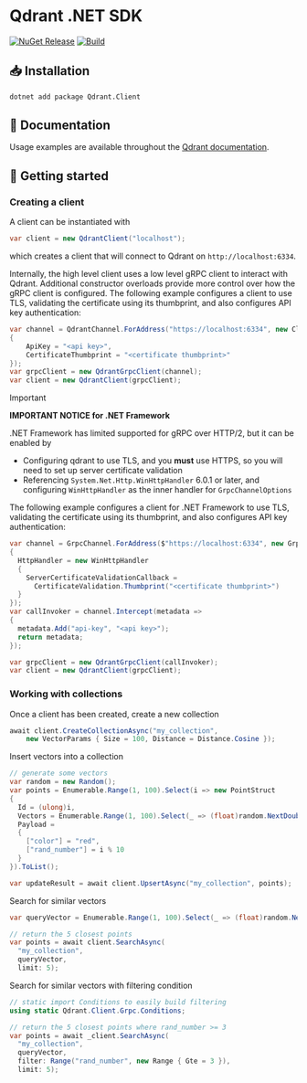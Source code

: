 # Qdrant .NET SDK

[![NuGet Release][Qdrant-image]][Qdrant-nuget-url]
[![Build](https://github.com/qdrant/qdrant-dotnet/actions/workflows/test.yml/badge.svg)](https://github.com/qdrant/qdrant-dotnet/actions/workflows/test.yml)

## 📥 Installation

```sh
dotnet add package Qdrant.Client
```

## 📖 Documentation

Usage examples are available throughout the [Qdrant documentation](https://qdrant.tech/documentation/quick-start/).

## 🔌 Getting started

### Creating a client

A client can be instantiated with

```csharp
var client = new QdrantClient("localhost");
```

which creates a client that will connect to Qdrant on `http://localhost:6334`.

Internally, the high level client uses a low level gRPC client to interact with Qdrant.
Additional constructor overloads provide more control over how the gRPC client is
configured. The following example configures a client to use TLS, validating the 
certificate using its thumbprint, and also configures API key authentication:

```csharp
var channel = QdrantChannel.ForAddress("https://localhost:6334", new ClientConfiguration
{
    ApiKey = "<api key>",
    CertificateThumbprint = "<certificate thumbprint>"
});
var grpcClient = new QdrantGrpcClient(channel);
var client = new QdrantClient(grpcClient);
```

> [!IMPORTANT]
> **IMPORTANT NOTICE for .NET Framework**
>
> .NET Framework has limited supported for gRPC over HTTP/2, but it can be enabled by
> 
> - Configuring qdrant to use TLS, and you **must** use HTTPS, so you will need to set up 
> server certificate validation
> - Referencing `System.Net.Http.WinHttpHandler` 6.0.1 or later, and configuring 
> `WinHttpHandler` as the inner handler for `GrpcChannelOptions`
>
> The following example configures a client for .NET Framework to use TLS, validating 
> the certificate using its thumbprint, and also configures API key authentication:
>
> ```csharp
> var channel = GrpcChannel.ForAddress($"https://localhost:6334", new GrpcChannelOptions
> {
>   HttpHandler = new WinHttpHandler
>   {
>     ServerCertificateValidationCallback =
>       CertificateValidation.Thumbprint("<certificate thumbprint>")
>   }
> });
> var callInvoker = channel.Intercept(metadata =>
> {
>   metadata.Add("api-key", "<api key>");
>   return metadata;
> });
>
> var grpcClient = new QdrantGrpcClient(callInvoker);
> var client = new QdrantClient(grpcClient);
> ```

### Working with collections

Once a client has been created, create a new collection

```csharp
await client.CreateCollectionAsync("my_collection", 
    new VectorParams { Size = 100, Distance = Distance.Cosine });
```

Insert vectors into a collection

```csharp
// generate some vectors
var random = new Random();
var points = Enumerable.Range(1, 100).Select(i => new PointStruct
{
  Id = (ulong)i,
  Vectors = Enumerable.Range(1, 100).Select(_ => (float)random.NextDouble()).ToArray(),
  Payload = 
  { 
    ["color"] = "red", 
    ["rand_number"] = i % 10 
  }
}).ToList();

var updateResult = await client.UpsertAsync("my_collection", points);
```

Search for similar vectors

```csharp
var queryVector = Enumerable.Range(1, 100).Select(_ => (float)random.NextDouble()).ToArray();

// return the 5 closest points
var points = await client.SearchAsync(
  "my_collection",
  queryVector,
  limit: 5);
```

Search for similar vectors with filtering condition

```csharp
// static import Conditions to easily build filtering
using static Qdrant.Client.Grpc.Conditions;

// return the 5 closest points where rand_number >= 3
var points = await _client.SearchAsync(
  "my_collection",
  queryVector,
  filter: Range("rand_number", new Range { Gte = 3 }),
  limit: 5);
```

[Qdrant-nuget-url]:https://www.nuget.org/packages/Qdrant.Client/
[Qdrant-image]:
https://img.shields.io/nuget/v/Qdrant.Client.svg
